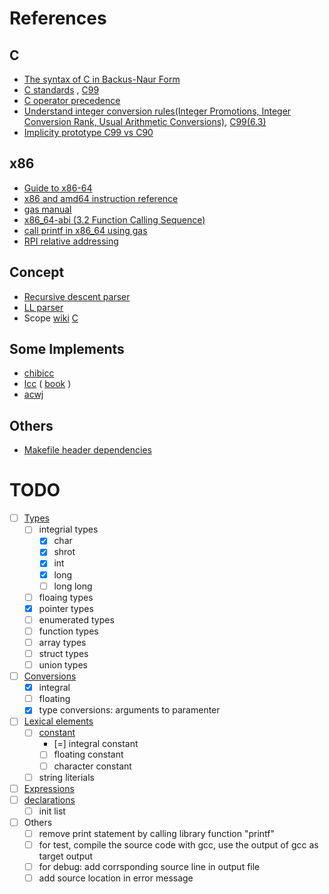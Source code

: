 # References

## C

* [The syntax of C in Backus-Naur Form](https://cs.wmich.edu/~gupta/teaching/cs4850/sumII06/The%20syntax%20of%20C%20in%20Backus-Naur%20form.htm)
* [C standards](https://stackoverflow.com/a/83763) , [C99](http://port70.net/%7Ensz/c/c99/n1256.html)
* [C operator precedence](https://en.wikipedia.org/wiki/Operators_in_C_and_C%2B%2B#Operator_precedence)
* [Understand integer conversion rules(Integer Promotions, Integer Conversion Rank, Usual Arithmetic Conversions)](https://wiki.sei.cmu.edu/confluence/display/c/INT02-C.+Understand+integer+conversion+rules), [C99(6.3)](http://port70.net/~nsz/c/c99/n1256.html#6.3)
* [Implicity prototype C99 vs C90](https://stackoverflow.com/a/437763)

## x86

* [Guide to x86-64](https://web.stanford.edu/class/archive/cs/cs107/cs107.1222/guide/x86-64.html)
* [x86 and amd64 instruction reference](https://www.felixcloutier.com/x86/index.html)
* [gas manual](https://sourceware.org/binutils/docs-2.38/as.html)
* [x86_64-abi (3.2 Function Calling Sequence)](https://refspecs.linuxbase.org/elf/x86_64-abi-0.21.pdf)
* [call printf in x86_64 using gas](https://stackoverflow.com/questions/38335212/calling-printf-in-x86-64-using-gnu-assembler#answer-38335743)
* [RPI relative addressing](https://stackoverflow.com/questions/44967075/why-does-this-movss-instruction-use-rip-relative-addressing)

## Concept

* [Recursive descent parser](https://en.wikipedia.org/wiki/Recursive_descent_parser)
* [LL parser](https://en.wikipedia.org/wiki/LL_parser)
* Scope [wiki](https://en.wikipedia.org/wiki/Scope_(computer_science)) [C](http://port70.net/~nsz/c/c99/n1256.html#6.2.1)


## Some Implements
* [chibicc](https://github.com/rui314/chibicc)
* [lcc](https://github.com/drh/lcc) ( [book](https://cpentalk.com/drive/index.php?download=true&p=Compiler+Design+Books%2FBooks%28+CPENTalk.com+%29&dl=A+Retargetable+C+Compiler+Design+and+Implementation+%28+CPENTalk.com+%29.pdf) )
* [acwj](https://github.com/DoctorWkt/acwj)

## Others

* [Makefile header dependencies](https://stackoverflow.com/a/30142139)


# TODO

- [ ] [Types](http://port70.net/~nsz/c/c99/n1256.html#6.2.5)
    - [ ] integrial types
        - [x] char
        - [x] shrot
        - [x] int
        - [x] long
        - [ ] long long
    - [ ] floaing types
    - [x] pointer types
    - [ ] enumerated types
    - [ ] function types
    - [ ] array types
    - [ ] struct types
    - [ ] union types
- [ ] [Conversions](http://port70.net/~nsz/c/c99/n1256.html#6.3)
    - [x] integral
    - [ ] floating
    - [x] type conversions: arguments to paramenter
- [ ] [Lexical elements](http://port70.net/~nsz/c/c99/n1256.html#6.4)
    - [ ] [constant](http://port70.net/~nsz/c/c99/n1256.html#6.4.4)
        - [=] integral constant
        - [ ] floating constant
        - [ ] character constant
    - [ ] string literials
- [ ] [Expressions](http://port70.net/~nsz/c/c99/n1256.html#6.5)
- [ ] [declarations](http://port70.net/~nsz/c/c99/n1256.html#6.7)
    - [ ] init list
- [ ] Others
    - [ ] remove print statement by calling library function "printf"
    - [ ] for test, compile the source code with gcc, use the output of gcc as target output
    - [ ] for debug: add corrsponding source line in output file 
    - [ ] add source location in error message